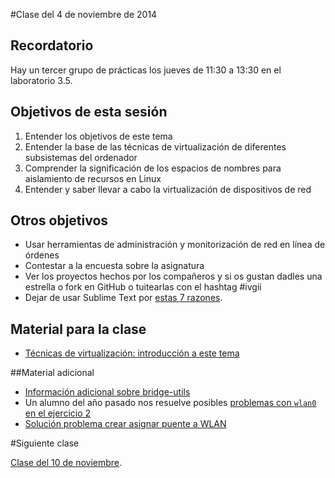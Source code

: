 #Clase del 4 de noviembre de 2014

## Recordatorio

Hay un tercer grupo de prácticas los jueves de 11:30 a 13:30 en el laboratorio 3.5. 

## Objetivos de esta sesión

1. Entender los objetivos de este tema
2. Entender la base de las técnicas de virtualización de diferentes subsistemas del ordenador
3. Comprender la significación de los espacios de nombres para aislamiento de recursos en Linux
4. Entender y saber llevar a cabo la virtualización de dispositivos de red

## Otros objetivos

* Usar herramientas de administración y monitorización de red en línea de órdenes
* Contestar a la encuesta sobre la asignatura
* Ver los proyectos hechos por los compañeros y si os gustan dadles una estrella o fork en GitHub o tuitearlas con el hashtag #ivgii
* Dejar de usar Sublime Text por [estas 7 razones](https://medium.com/@jjmerelo/7-reasons-or-another-number-ill-find-along-the-way-you-should-never-ever-use-sublime-text-to-54616989be54).

## Material para la clase

* [Técnicas de virtualización: introducción a este tema](http://jj.github.io/IV/documentos/temas/Tecnicas_de_virtualizacion)

##Material adicional


* [Información adicional sobre bridge-utils](http://www.tldp.org/HOWTO/BRIDGE-STP-HOWTO/set-up-the-bridge.html)
* Un alumno del año pasado nos resuelve posibles [problemas con `wlan0` en el ejercicio 2](https://github.com/torresj/IV-GII-13-14/wiki/Problemas-con-wlan0)
* [Solución problema crear asignar puente a WLAN](http://ubuntuforums.org/showthread.php?t=1681045)


#Siguiente clase

[Clase del 10 de noviembre](14.md).
